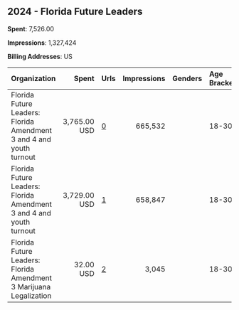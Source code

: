## 2024 - Florida Future Leaders 
**Spent**: 7,526.00

**Impressions**: 1,327,424

**Billing Addresses**: US

|Organization|Spent|Urls|Impressions|Genders|Age Brackets|Country Codes|
|:---|---:|:---|---:|:---|:---|:---|
|Florida Future Leaders: Florida Amendment 3 and 4 and youth turnout|3,765.00 USD|[0](https://www.snap.com/political-ads/asset/4f0ea84a2810ad0162361054a1cf58cc84a6c11a12ff0d32eeb8e64e1ca5fe4c?mediaType=mp4)|665,532||18-30|united states|
|Florida Future Leaders: Florida Amendment 3 and 4 and youth turnout|3,729.00 USD|[1](https://www.snap.com/political-ads/asset/fac19045aefc326c443cc2ac1102b3e0feac7fd75b4876c798a43a53fcb9b2ef?mediaType=mp4)|658,847||18-30|united states|
|Florida Future Leaders: Florida Amendment 3 Marijuana Legalization|32.00 USD|[2](https://www.snap.com/political-ads/asset/9ce1f860ac785b589bb9be2d1e247b3be5053f225677356105d59a4850b3f4a3?mediaType=mp4)|3,045||18-30|united states|
